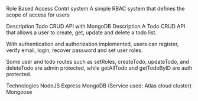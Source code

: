 Role Based Access Contrl system
A simple RBAC system that defines the scope of access for users

Description
Todo CRUD API with MongoDB
Description
A Todo CRUD API that allows a user to create, get, update and delete a todo list.

With authentication and authorization implemented, users can register, verify email, login, recover password and set user roles.

Some user and todo routes such as setRoles, createTodo, updateTodo, and deleteTodo are admin protected, while getAllTodo and getTodoByID are auth protected.

Technologies
NodeJS
Express
MongoDB (Service used: Atlas cloud cluster)
Mongoose
